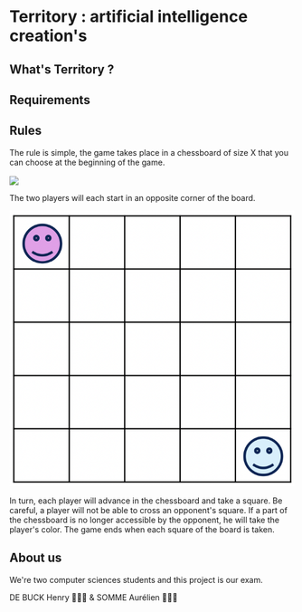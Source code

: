 # Territory : artificial intelligence creation's

## What's Territory ?

## Requirements

## Rules
The rule is simple, the game takes place in a chessboard of size X that you can choose at the beginning of the game.

<img src="(https://github.com/YRNEHENRY/AI_Project/blob/main/assets/Screenshot%202022-09-20%20at%205.41.02%20PM.png)" width="385px" align="center">

The two players will each start in an opposite corner of the board.

![StartingGame](https://github.com/YRNEHENRY/AI_Project/blob/main/assets/Screenshot%202022-09-20%20at%205.48.22%20PM.png "Starting a game") 

In turn, each player will advance in the chessboard and take a square. Be careful, a player will not be able to cross an opponent's square.
If a part of the chessboard is no longer accessible by the opponent, he will take the player's color.
    The game ends when each square of the board is taken.

> 

## About us
We're two computer sciences students and this project is our exam.

DE BUCK Henry 👨🏼‍💻 & SOMME Aurélien 👨🏻‍💻

